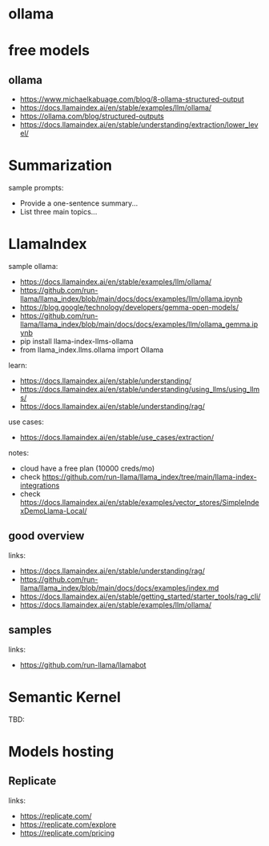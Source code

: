 # ollama

# free models

## ollama

* https://www.michaelkabuage.com/blog/8-ollama-structured-output
* https://docs.llamaindex.ai/en/stable/examples/llm/ollama/
* https://ollama.com/blog/structured-outputs
* https://docs.llamaindex.ai/en/stable/understanding/extraction/lower_level/

# Summarization

sample prompts:
* Provide a one-sentence summary...
* List three main topics...

# LlamaIndex

sample ollama:
* https://docs.llamaindex.ai/en/stable/examples/llm/ollama/
* https://github.com/run-llama/llama_index/blob/main/docs/docs/examples/llm/ollama.ipynb
* https://blog.google/technology/developers/gemma-open-models/
* https://github.com/run-llama/llama_index/blob/main/docs/docs/examples/llm/ollama_gemma.ipynb
* pip install llama-index-llms-ollama
* from llama_index.llms.ollama import Ollama

learn:
* https://docs.llamaindex.ai/en/stable/understanding/
* https://docs.llamaindex.ai/en/stable/understanding/using_llms/using_llms/
* https://docs.llamaindex.ai/en/stable/understanding/rag/

use cases:
* https://docs.llamaindex.ai/en/stable/use_cases/extraction/

notes:
* cloud have a free plan (10000 creds/mo)
* check https://github.com/run-llama/llama_index/tree/main/llama-index-integrations
* check https://docs.llamaindex.ai/en/stable/examples/vector_stores/SimpleIndexDemoLlama-Local/

## good overview

links:
* https://docs.llamaindex.ai/en/stable/understanding/rag/
* https://github.com/run-llama/llama_index/blob/main/docs/docs/examples/index.md
* https://docs.llamaindex.ai/en/stable/getting_started/starter_tools/rag_cli/
* https://docs.llamaindex.ai/en/stable/examples/llm/ollama/

## samples

links:
* https://github.com/run-llama/llamabot

# Semantic Kernel

TBD:

# Models hosting

## Replicate

links:
* https://replicate.com/
* https://replicate.com/explore
* https://replicate.com/pricing
